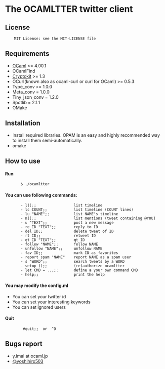 The OCAMLTTER twitter client
============================

License
-------

        MIT License: see the MIT-LICENSE file


Requirements
------------
	
* [OCaml](http://caml.inria.fr/) >= 4.00.1
* OCamlFind
* [Cryptokit](http://pauillac.inria.fr/~xleroy/software.html) >= 1.3
* OCurl(known also as ocaml-curl or curl for OCaml) >= 0.5.3
* Type_conv >= 1.0.0
* Meta_conv = 1.0.0
* Tiny_json_conv = 1.2.0
* Spotlib = 2.1.1
* OMake

Installation
------------

* Install required libraries. OPAM is an easy and highly recommended way to install them semi-automatically.
* omake

How to use
----------

#### Run

           $ ./ocamltter

#### You can use following commands:

           - l();;                 list timeline
           - lc COUNT;;            list timeline (COUNT lines)
           - lu "NAME";;           list NAME's timeline
           - m();;                 list mentions (tweet containing @YOU)
           - u "TEXT";;            post a new message
           - re ID "TEXT";;        reply to ID
           - del ID;;              delete tweet of ID
           - rt ID;;               retweet ID
           - qt ID "TEXT";;        qt ID
           - follow "NAME";;       follow NAME
           - unfollow "NAME";;     unfollow NAME
           - fav ID;;              mark ID as favorites
           - report_spam "NAME"    report NAME as a spam user
           - s "WORD";;            search tweets by a WORD
           - setup ();;            (re)authorize ocamltter
           - let CMD = ...;;       define a your own command CMD
           - help;;                print the help
	   
#### You may modify the config.ml
* You can set your twitter id
* You can set your interesting keywords
* You can set ignored users

#### Quit

            #quit;;  or  ^D


Bugs report
-----------

* y.imai at ocaml.jp
* [@yoshihiro503](http://twitter.com/yoshihiro503)
	
